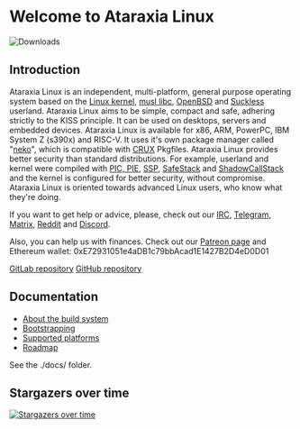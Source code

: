 # Welcome to Ataraxia Linux
![Downloads](
https://img.shields.io/github/downloads/ataraxialinux/ataraxia/total.svg)

## Introduction
Ataraxia Linux is an independent, multi-platform,  general purpose operating system based on the [Linux kernel](https://www.kernel.org/), [musl libc](http://www.musl-libc.org/), [OpenBSD](https://www.openbsd.org/) and [Suckless](https://core.suckless.org/) userland. Ataraxia Linux aims to be simple, compact and safe, adhering strictly to the KISS principle. It can be used on desktops, servers and embedded devices. Ataraxia Linux is available for x86, ARM, PowerPC, IBM System Z (s390x) and RISC-V. It uses it's own package manager called "[neko](https://github.com/ataraxialinux/neko)", which is compatible with [CRUX](https://crux.nu/) Pkgfiles. Ataraxia Linux provides better security than standard distributions. For example, userland and kernel were compiled with [PIC, PIE](https://en.wikipedia.org/wiki/Position-independent_code), [SSP](https://en.wikipedia.org/wiki/Buffer_overflow_protection), [SafeStack](https://clang.llvm.org/docs/SafeStack.html) and [ShadowCallStack](https://clang.llvm.org/docs/ShadowCallStack.html) and the kernel is configured for better security, without compromise. Ataraxia Linux is oriented towards advanced Linux users, who know what they're doing.

If you want to get help or advice, please, check out our [IRC](irc://irc.freenode.net/#ataraxialinux), [Telegram](https://t.me/ataraxialinux), [Matrix](https://matrix.to/#/#ataraxialinux:matrix.org), [Reddit](https://www.reddit.com/r/ataraxialinux/) and [Discord](https://discord.gg/sCQGvzz).

Also, you can help us with finances. Check out our [Patreon page](https://www.patreon.com/ataraxialinux)
and Ethereum wallet: 0xE72931051e4aDB1c79bbAcad1E1427B2D4eD0D01

[GitLab repository](https://gitlab.com/ataraxialinux/ataraxia)
[GitHub repository](https://github.com/ataraxialinux/ataraxia)

## Documentation
* [About the build system](docs/aboutbuildsystem.md)
* [Bootstrapping](docs/bootstrapping.md)
* [Supported platforms](docs/platforms.md)
* [Roadmap](docs/roadmap.md)

See the ./docs/ folder.

## Stargazers over time
[![Stargazers over time](https://starchart.cc/ataraxialinux/ataraxia.svg)](https://starchart.cc/ataraxialinux/ataraxia)
